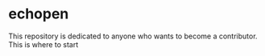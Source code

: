 # echopen
This repository is dedicated to anyone who wants to become a contributor. This is where to start
